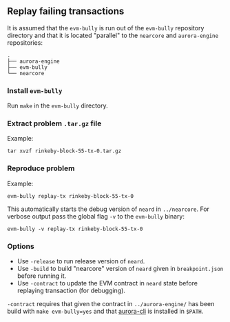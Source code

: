 ## Replay failing transactions

It is assumed that the `evm-bully` is run out of the `evm-bully` repository
directory and that it is located "parallel" to the `nearcore` and
`aurora-engine` repositories:

```
.
├── aurora-engine
├── evm-bully
└── nearcore
```

### Install `evm-bully`

Run `make` in the `evm-bully` directory.

### Extract problem `.tar.gz` file

Example:

    tar xvzf rinkeby-block-55-tx-0.tar.gz

### Reproduce problem

Example:

    evm-bully replay-tx rinkeby-block-55-tx-0

This automatically starts the debug version of `neard` in `../nearcore`.
For verbose output pass the global flag `-v` to the `evm-bully` binary:

    evm-bully -v replay-tx rinkeby-block-55-tx-0

### Options

- Use `-release` to run release version of `neard`.
- Use `-build` to build "nearcore" version of `neard` given in `breakpoint.json` before running it.
- Use `-contract` to update the EVM contract in `neard` state before replaying transaction (for debugging).

`-contract` requires that given the contract in `../aurora-engine/` has been
build with `make evm-bully=yes` and that
[aurora-cli](https://github.com/aurora-is-near/aurora-cli) is installed in
`$PATH`.
